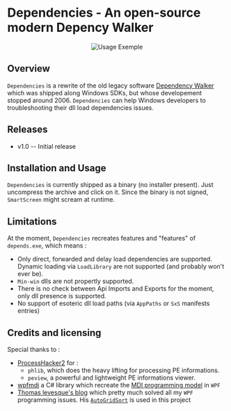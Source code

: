 # Dependencies - An open-source modern Depency Walker

<p align="center">
<img alt="Usage Exemple" src="screenshots/UsageExemple.gif"/>
</p>


## Overview
`Dependencies` is a rewrite of the old legacy software [Dependency Walker](http://www.dependencywalker.com/) which was shipped along Windows SDKs, but whose developement stopped around 2006.
`Dependencies` can help Windows developers to troubleshooting their dll load dependencies issues.

## Releases

* v1.0 -- Initial release

## Installation and Usage

`Dependencies` is currently shipped as a binary (no installer present). Just uncompress the archive and click on it.
Since the binary is not signed, `SmartScreen` might scream at runtime.

## Limitations

At the moment, `Dependencies` recreates features and "features" of `depends.exe`, which means :

* Only direct, forwarded and delay load dependencies are supported. Dynamic loading via `LoadLibrary` are not supported (and probably won't ever be).
* `Min-win` dlls are not propertly supported.
* There is no check between Api Imports and Exports for the moment, only dll presence is supported.
* No support of esoteric dll load paths (via `AppPaths` or `SxS` manifests entries)


## Credits and licensing

Special thanks to :

* [ProcessHacker2](https://github.com/processhacker2/processhacker) for :
  * `phlib`, which does the heavy lifting for processing PE informations.
  * `peview`, a powerful and lightweight PE informations viewer.
* [wpfmdi](http://wpfmdi.codeplex.com/) a C# library which recreate the [MDI programming model](https://en.wikipedia.org/wiki/Multiple_document_interface) in `WPF`
* [Thomas levesque's blog](https://www.thomaslevesque.com) which pretty much solved all my `WPF` programming issues. His [`AutoGridSort`](http://www.thomaslevesque.com/2009/08/04/wpf-automatically-sort-a-gridview-continued/) is used in this project 
